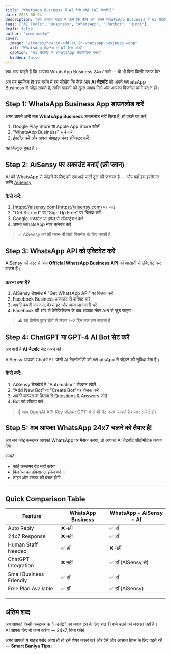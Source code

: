 ```yaml
---
title: "WhatsApp Business में AI कैसे जोड़ें (AI चैटबॉट)"
date: 2025-08-04
description: "इस आसान गाइड में जानें कि कैसे आप अपने WhatsApp Business में AI चैटबॉट जोड़ सकते हैं ताकि ग्राहक 24x7 जवाब पा सकें — बिना किसी कर्मचारी के।"
tags: ["AI Tools", "Business", "WhatsApp", "Chatbot", "Hindi"]
draft: false
author: "शाक्षत वखारिया"
cover:
  image: "/images/how-to-add-ai-in-whatsapp-business.webp"
  alt: "WhatsApp बिज़नेस में AI कैसे जोड़ें"
  caption: "AI चैटबॉट से WhatsApp ऑटोमैटिक बनाएं"
  hidden: false
---
```


क्या आप चाहते हैं कि आपका WhatsApp Business 24x7 चले — वो भी बिना किसी स्टाफ के?

अब यह मुमकिन है! इस ब्लॉग में हम सीखेंगे कि कैसे आप **AI चैटबॉट** को अपने WhatsApp Business से जोड़ सकते हैं, ताकि ग्राहकों को तुरंत जवाब मिले और आपका बिज़नेस कभी बंद न हो।

## Step 1: WhatsApp Business App डाउनलोड करें

अगर आपने अभी तक **WhatsApp Business** डाउनलोड नहीं किया है, तो पहले यह करें:

1. Google Play Store या Apple App Store खोलें
2. "WhatsApp Business" सर्च करें
3. इंस्टॉल करें और अपना मोबाइल नंबर रजिस्टर करें

यह बिल्कुल मुफ्त है।

## Step 2: AiSensy पर अकाउंट बनाएं (फ्री प्लान)

AI को WhatsApp से जोड़ने के लिए हमें एक थर्ड पार्टी टूल की जरूरत है — और यहाँ हम इस्तेमाल करेंगे [AiSensy](https://www.aisensy.com/)।

### कैसे करें:

1. [https://aisensy.com](https://aisensy.com) पर जाएं
2. "Get Started" या "Sign Up Free" पर क्लिक करें
3. Google अकाउंट या ईमेल से रजिस्ट्रेशन करें
4. अपना WhatsApp नंबर कनेक्ट करें

> ✅ AiSensy का फ्री प्लान भी छोटे बिजनेस के लिए काफी है

## Step 3: WhatsApp API को एक्टिवेट करें

AiSensy की मदद से आप **Official WhatsApp Business API** को आसानी से एक्टिवेट कर सकते हैं।

### करना क्या है?

1. AiSensy डैशबोर्ड में "Get WhatsApp API" पर क्लिक करें
2. Facebook Business अकाउंट से कनेक्ट करें
3. अपनी कंपनी का नाम, वेबसाइट और अन्य जानकारी भरें
4. Facebook की ओर से वेरीफिकेशन के बाद आपका नंबर API से जुड़ जाएगा

> ⚠️ यह प्रोसेस कुछ घंटों से लेकर 1–2 दिन तक लग सकता है

## Step 4: ChatGPT या GPT-4 AI Bot सेट करें

अब बारी है **AI चैटबॉट** सेट करने की।

AiSensy आपको ChatGPT जैसी AI टेक्नोलॉजी को WhatsApp से जोड़ने की सुविधा देता है।

### कैसे करें:

1. AiSensy डैशबोर्ड में “Automation” सेक्शन खोलें
2. “Add New Bot” या “Create Bot” पर क्लिक करें
3. अपनी जरूरत के हिसाब से Questions & Answers जोड़ें
4. Bot को एक्टिव करें

> 🎯 आप OpenAI API Key जोड़कर GPT-4 से भी चैट करवा सकते हैं (अगर सपोर्ट हो)

## Step 5: अब आपका WhatsApp 24x7 चलने को तैयार है!

अब जब कोई कस्टमर आपको WhatsApp पर मैसेज करेगा, तो आपका AI चैटबॉट ऑटोमेटिक जवाब देगा।

फायदे:

- कोई कस्टमर वेट नहीं करेगा
- बिज़नेस का प्रोफेशनल इमेज बनेगा
- टाइम और स्टाफ की बचत होगी

---

## Quick Comparison Table

| Feature                         | WhatsApp Business | WhatsApp + AiSensy + AI |
|-------------------------------|-------------------|--------------------------|
| Auto Reply                    | ❌ नहीं            | ✅ हाँ                   |
| 24x7 Response                 | ❌ नहीं            | ✅ हाँ                   |
| Human Staff Needed            | ✅ हाँ             | ❌ नहीं                  |
| ChatGPT Integration           | ❌ नहीं            | ✅ हाँ (AiSensy से)       |
| Small Business Friendly       | ✅ हाँ             | ✅ हाँ                   |
| Free Plan Available           | ✅ हाँ             | ✅ हाँ (AiSensy)          |

---

## अंतिम शब्द

अब आपको किसी कस्टमर के "Hello" का जवाब देने के लिए रात 11 बजे उठने की जरूरत नहीं है।  
AI आपके लिए वो काम करेगा — 24x7, बिना थके!

अगर आपको ये गाइड पसंद आया हो तो इसे शेयर ज़रूर करें और ऐसे और आसान टिप्स के लिए पढ़ते रहें — **Smart Baniya Tips**।

